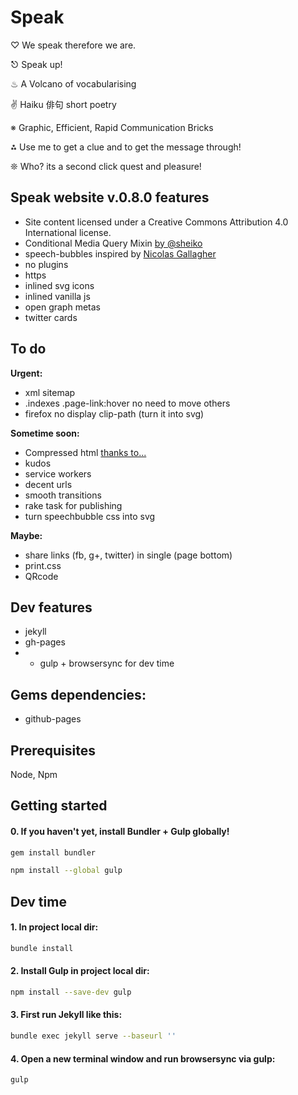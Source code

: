 # Speak

♡ We speak therefore we are.

⎋ Speak up!

♨ A Volcano of vocabularising 

✌ Haiku 俳句 short poetry 

※ Graphic, Efficient, Rapid Communication Bricks 

⁂ Use me to get a clue and to get the message through!
 
❊ Who? its a second click quest and pleasure! 


## Speak website v.0.8.0 features

- Site content licensed under a Creative Commons Attribution 4.0 International license.
- Conditional Media Query Mixin [by @sheiko](https://github.com/dsheiko)
- speech-bubbles inspired by [Nicolas Gallagher]( http://nicolasgallagher.com/pure-css-speech-bubbles/)
- no plugins
- https
- inlined svg icons 
- inlined vanilla js
- open graph metas
- twitter cards


## To do

**Urgent:**

- xml sitemap
- .indexes .page-link:hover no need to move others
- firefox no display clip-path (turn it into svg)

**Sometime soon:**

- Compressed html [thanks to...](https://github.com/penibelst/jekyll-compress-html)
- kudos
- service workers
- decent urls
- smooth transitions
- rake task for publishing 
- turn speechbubble css into svg

**Maybe:**

- share links (fb, g+, twitter) in single (page bottom)
- print.css
- QRcode

## Dev features
- jekyll
- gh-pages
- + gulp + browsersync for dev time

## Gems dependencies:
- github-pages









## Prerequisites

Node, Npm

## Getting started

#### 0. If you haven't yet, install Bundler + Gulp globally! 
```sh
gem install bundler```

```sh
npm install --global gulp
```
## Dev time

#### 1. In project local dir:
```sh
bundle install
```

#### 2. Install Gulp in project local dir:
```sh
npm install --save-dev gulp
```

#### 3. First run Jekyll like this:
```sh
bundle exec jekyll serve --baseurl ''
```

#### 4. Open a new terminal window and run browsersync via gulp:
```sh
gulp
```

